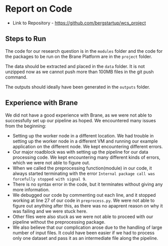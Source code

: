 # Report on Code

- Link to Repository - https://github.com/bergstartup/wcs_project

## Steps to Run

The code for our research question is in the `modules` folder and the code for the packages to be run on the Brane Platform are in the `project` folder.

The data should be extracted and placed in the `data` folder. It is not unzipped now as we cannot push more than 100MB files in the git push command.

The outputs should ideally have been generated in the `outputs` folder.

## Experience with Brane

We did not have a good experience with Brane, as we were not able to successfully set up our pipeline as hoped. We encountered many issues from the beginning:

- Setting up the worker node in a different location. We had trouble in setting up the worker node in a different VM and running our example application on the different node. We kept encountering different errors.
- Our major roadblock was with setting up the pipeline for our data processing code. We kept encountering many different kinds of errors, which we were not able to figure out.
- When we called the preprocessing function(module) in our code, it always started terminating with the error `Internal package call was forcefully stopped with signal 9`.
- There is no syntax error in the code, but it terminates without giving any more information.
- We debugged our code by commenting out each line, and it stopped working at line 27 of our code in `preprocess.py`. We were not able to figure out anything after this, as there was no apaprent reason on why it was failing and we were stuck here.
- Other files were also stuck as we were not able to proceed with our pipeline without the preprocessing package.
- We also believe that our complication arose due to the handling of large number of input files. It could have been easier if we had to process only one dataset and pass it as an intermediate file along the pipeline.
